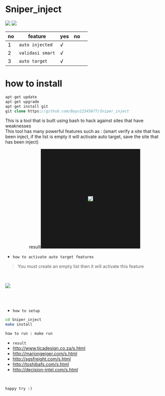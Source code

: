 # Sniper_inject
[![](https://img.shields.io/static/v1?logo=dash&label=language&message=bourne%20again%20shell&color=green)](https://github.com/Bayu12345677/)
[![](https://img.shields.io/static/v1?logo=whatsapp&label=chat%20on&message=whatsapp&color=yellow)](https://chat.whatsapp.com/GxUnM7xAJyU7A0YYcjpnL0)

| no | feature        | yes | no |   |
|----|----------------|-----|----|---|
| 1  | `auto injected`  | √   |    |   |
| 2  | `validasi smart` | √   |    |   |
| 3  | `auto target`    | √   |    |   |


# how to install
```php
apt-get update
apt-get upgrade
apt-get install git
git clone https://github.com/Bayu12345677/Sniper_inject
```

This is a tool that is built using bash to hack against sites that have weaknesses<br>
This tool has many powerful features such as : (smart verify a site that has been inject, if the list is empty it will activate auto target, save the site that has been inject)<br>

<p align="center">
  result<img src="https://github.com/Bayu12345677/Sniper_inject/blob/main/img/Screenshot_20220202-182842~2.png" border="150">
</p>

- `how to activate auto target features`
> You must create an empty list then it will activate this feature
<br>

![](https://github.com/Bayu12345677/Sniper_inject/blob/main/img/Screenshot_20220203-084729~2.png)

<br>
<br>

- `how to setup`
```bash
cd Sniper_inject
make install
```

`how to run : make run`


- `result`
- http://www.ticadesign.co.za/s.html
- http://mariongeiger.com/s.html
- http://sgsfreight.com/s.html
- http://toshibafs.com/s.html
- http://decision-intel.com/s.html

<br>

`happy try :)`


